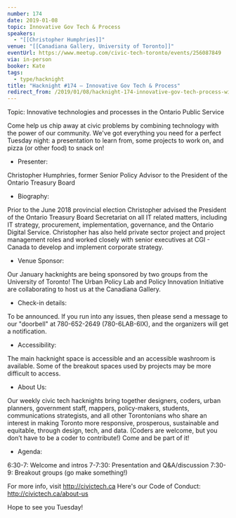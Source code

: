 ```yaml
---
number: 174
date: 2019-01-08
topic: Innovative Gov Tech & Process
speakers:
  - "[[Christopher Humphries]]"
venue: "[[Canadiana Gallery, University of Toronto]]"
eventUrl: https://www.meetup.com/civic-tech-toronto/events/256087849
via: in-person
booker: Kate
tags:
  - type/hacknight
title: "Hacknight #174 – Innovative Gov Tech & Process"
redirect_from: /2019/01/08/hacknight-174-innovative-gov-tech-process-with-christopher-humphries/
---
```


Topic: Innovative technologies and processes in the Ontario Public Service

Come help us chip away at civic problems by combining technology with the power of our community. We've got everything you need for a perfect Tuesday night: a presentation to learn from, some projects to work on, and pizza (or other food) to snack on!

+ Presenter:

Christopher Humphries, former Senior Policy Advisor to the President of the Ontario Treasury Board

+ Biography:

Prior to the June 2018 provincial election Christopher advised the President of the Ontario Treasury Board Secretariat on all IT related matters, including IT strategy, procurement, implementation, governance, and the Ontario Digital Service. Christopher has also held private sector project and project management roles and worked closely with senior executives at CGI - Canada to develop and implement corporate strategy.

+ Venue Sponsor:

Our January hacknights are being sponsored by two groups from the University of Toronto!
The Urban Policy Lab and Policy Innovation Initiative are collaborating to host us at the Canadiana Gallery.

+ Check-in details:

To be announced. If you run into any issues, then please send a message to our "doorbell" at 780-652-2649 (780-6LAB-6IX), and the organizers will get a notification.

+ Accessibility:

The main hacknight space is accessible and an accessible washroom is available.
Some of the breakout spaces used by projects may be more difficult to access.

+ About Us:

Our weekly civic tech hacknights bring together designers, coders, urban planners, government staff, mappers, policy-makers, students, communications strategists, and all other Torontonians who share an interest in making Toronto more responsive, prosperous, sustainable and equitable, through design, tech, and data. (Coders are welcome, but you don’t have to be a coder to contribute!) Come and be part of it!

+ Agenda:

6:30-7: Welcome and intros
7-7:30: Presentation and Q&A/discussion
7:30-9: Breakout groups (go make something!)

For more info, visit http://civictech.ca
Here's our Code of Conduct: http://civictech.ca/about-us

Hope to see you Tuesday!